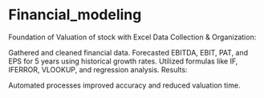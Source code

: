 # Financial_modeling
Foundation of Valuation of stock with Excel 
Data Collection & Organization:

Gathered and cleaned financial data.
Forecasted EBITDA, EBIT, PAT, and EPS for 5 years using historical growth rates.
Utilized formulas like IF, IFERROR, VLOOKUP, and regression analysis.
Results:

Automated processes improved accuracy and reduced valuation time.

